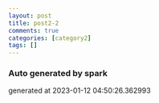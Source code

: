 ```yaml
---
layout: post
title: post2-2
comments: true
categories: [category2]
tags: []
---
```


### Auto generated by spark
generated at 2023-01-12 04:50:26.362993
